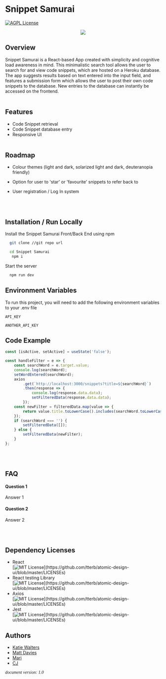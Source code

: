 # Snippet Samurai

[![AGPL License](https://img.shields.io/badge/license-AGPL-blue.svg)](http://www.gnu.org/licenses/agpl-3.0)

<div style="text-align:center"><img src="https://i.imgur.com/xYKiF06.png" /></div>

## Overview

Snippet Samurai is a React-based App created with simplicity and cognitive load awareness in mind. This minimalistic search tool allows the user to search for and view code snippets, which are hosted on a Heroku database. The app suggests results based on text entered into the input field, and features a submission form which allows the user to post their own code snippets to the database. New entries to the database can instantly be accessed on the frontend.
<br>
<br>

## Features

- Code Snippet retrieval
- Code Snippet database entry
- Responsive UI
  <br>
  <br>

## Roadmap

- Colour themes (light and dark, solarized light and dark, deuteranopia friendly)
- Option for user to 'star' or 'favourite' snippets to refer back to
- User registration / Log In system

  <br>
  <br>

## Installation / Run Locally

Install the Snippet Samurai Front/Back End using npm

```bash
  git clone //git repo url
```

```bash
  cd Snippet Samurai
   npm i
```

Start the server

```bash
  npm run dev
```

## Environment Variables

To run this project, you will need to add the following environment variables to your .env file

`API_KEY`

`ANOTHER_API_KEY`

## Code Example

```javascript
const [isActive, setActive] = useState('false');

const handleFilter = e => {
	const searchWord = e.target.value;
	console.log(searchWord);
	setWordEntered(searchWord);
	axios
		.get(`http://localhost:3000/snippets?title=${searchWord}`)
		.then(response => {
			console.log(response.data.data);
			setFilteredData(response.data.data);
		});
	const newFilter = filteredData.map(value => {
		return value.title.toLowerCase().includes(searchWord.toLowerCase());
	});
	if (searchWord === '') {
		setFilteredData([]);
	} else {
		setFilteredData(newFilter);
	}
};
```

<br>
<br>

## FAQ

#### Question 1

Answer 1

#### Question 2

Answer 2

<br>
<br>

## Dependency Licenses

- React
  <br>
  [![MIT License](https://img.shields.io/apm/l/atomic-design-ui.svg?)](https://github.com/tterb/atomic-design-ui/blob/master/LICENSEs)
- React testing Library
  <br>
  [![MIT License](https://img.shields.io/apm/l/atomic-design-ui.svg?)](https://github.com/tterb/atomic-design-ui/blob/master/LICENSEs)
- Axios
  <br>
  [![MIT License](https://img.shields.io/apm/l/atomic-design-ui.svg?)](https://github.com/tterb/atomic-design-ui/blob/master/LICENSEs)
- Jest
  <br>
  [![MIT License](https://img.shields.io/apm/l/atomic-design-ui.svg?)](https://github.com/tterb/atomic-design-ui/blob/master/LICENSEs)

## Authors

- [Katie Walters](https://github.com/KatieClarinet)
- [Matt Davies](https://github.com/DevMattDavies)
- [Mari](https://github.com/wisteria-hawthorn)
- [CJ](https://www.https://github.com/Esva)

<span style="font-family:Papyrus; font-size:1em;">_document version: 1.0_</span>
